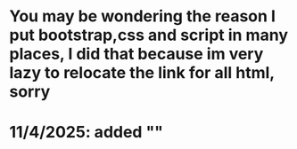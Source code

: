 # You may be wondering the reason I put bootstrap,css and script in many places, I did that because im very lazy to relocate the link for all html, sorry

# 11/4/2025: added "<meta name="robots" content="noindex, nofollow">"